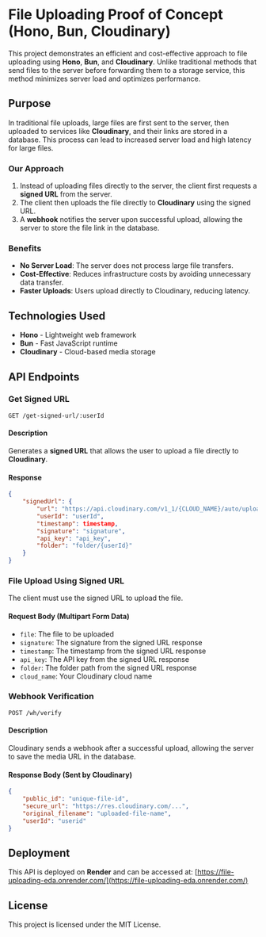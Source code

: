 # File Uploading Proof of Concept (Hono, Bun, Cloudinary)

This project demonstrates an efficient and cost-effective approach to file uploading using **Hono**, **Bun**, and **Cloudinary**. Unlike traditional methods that send files to the server before forwarding them to a storage service, this method minimizes server load and optimizes performance.

## Purpose
In traditional file uploads, large files are first sent to the server, then uploaded to services like **Cloudinary**, and their links are stored in a database. This process can lead to increased server load and high latency for large files.

### Our Approach
1. Instead of uploading files directly to the server, the client first requests a **signed URL** from the server.
2. The client then uploads the file directly to **Cloudinary** using the signed URL.
3. A **webhook** notifies the server upon successful upload, allowing the server to store the file link in the database.

### Benefits
- **No Server Load**: The server does not process large file transfers.
- **Cost-Effective**: Reduces infrastructure costs by avoiding unnecessary data transfer.
- **Faster Uploads**: Users upload directly to Cloudinary, reducing latency.

## Technologies Used
- **Hono** - Lightweight web framework
- **Bun** - Fast JavaScript runtime
- **Cloudinary** - Cloud-based media storage

## API Endpoints

### Get Signed URL
```http
GET /get-signed-url/:userId
```
#### Description
Generates a **signed URL** that allows the user to upload a file directly to **Cloudinary**.

#### Response
```json
{
    "signedUrl": {
        "url": "https://api.cloudinary.com/v1_1/{CLOUD_NAME}/auto/upload",
        "userId": "userId",
        "timestamp": timestamp,
        "signature": "signature",
        "api_key": "api_key",
        "folder": "folder/{userId}"
    }
}
```

### File Upload Using Signed URL
The client must use the signed URL to upload the file.

#### Request Body (Multipart Form Data)
- `file`: The file to be uploaded
- `signature`: The signature from the signed URL response
- `timestamp`: The timestamp from the signed URL response
- `api_key`: The API key from the signed URL response
- `folder`: The folder path from the signed URL response
- `cloud_name`: Your Cloudinary cloud name

### Webhook Verification
```http
POST /wh/verify
```
#### Description
Cloudinary sends a webhook after a successful upload, allowing the server to save the media URL in the database.

#### Response Body (Sent by Cloudinary)
```json
{
    "public_id": "unique-file-id",
    "secure_url": "https://res.cloudinary.com/...",
    "original_filename": "uploaded-file-name",
    "userId": "userid"
}
```

## Deployment
This API is deployed on **Render** and can be accessed at:
[https://file-uploading-eda.onrender.com/](https://file-uploading-eda.onrender.com/)

## License
This project is licensed under the MIT License.